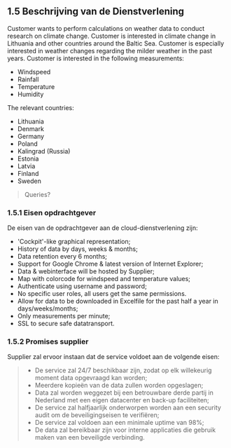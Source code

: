 ## 1.5 Beschrijving van de Dienstverlening

Customer wants to perform calculations on weather data to conduct research on climate change. Customer is interested in climate change in Lithuania and other countries around the Baltic Sea. Customer is especially interested in weather changes regarding the milder weather in the past years. Customer is interested in the following measurements:
- Windspeed
- Rainfall
- Temperature
- Humidity

The relevant countries:
- Lithuania
- Denmark
- Germany
- Poland
- Kalingrad (Russia)
- Estonia
- Latvia
- Finland
- Sweden

>Queries?


### 1.5.1 Eisen opdrachtgever

De eisen van de opdrachtgever aan de cloud-dienstverlening zijn:

- 'Cockpit'-like graphical representation;
- History of data by days, weeks & months;
- Data retention every 6 months;
- Support for Google Chrome & latest version of Internet Explorer;
- Data & webinterface will be hosted by Supplier;
- Map with colorcode for windspeed and temperature values;
- Authenticate using username and password;
- No specific user roles, all users get the same permissions.
- Allow for data to be downloaded in Excelfile for the past half a year in days/weeks/months;
- Only measurements per minute;
- SSL to secure safe datatransport.

### 1.5.2 Promises supplier

Supplier zal ervoor instaan dat de service voldoet aan de volgende eisen:

>- De service zal 24/7 beschikbaar zijn, zodat op elk willekeurig moment data opgevraagd kan worden;
>- Meerdere kopieën van de data zullen worden opgeslagen;
>- Data zal worden weggezet bij een betrouwbare derde partij in Nederland met een eigen datacenter en back-up faciliteiten;
>- De service zal halfjaarlijk onderworpen worden aan een security audit om de beveiligingseisen te verifiëren;
>- De service zal voldoen aan een minimale uptime van 98%;
>- De data zal bereikbaar zijn voor interne applicaties die gebruik maken van een beveiligde verbinding.